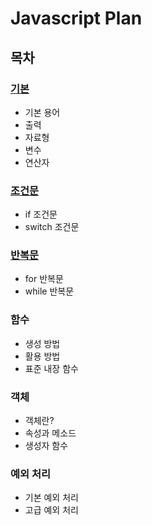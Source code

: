 # Javascript Plan

## 목차
### [기본](https://github.com/calia07/calia_TIL/blob/main/2022/Javascript/%EA%B8%B0%EB%B3%B8.md)
* 기본 용어
* 출력
* 자료형
* 변수
* 연산자

### [조건문](https://github.com/calia07/calia_TIL/blob/main/2022/Javascript/%EA%B8%B0%EB%B3%B8.md)
* if 조건문
* switch 조건문

### [반복문](https://github.com/calia07/calia_TIL/blob/main/2022/Javascript/%EA%B8%B0%EB%B3%B8.md)
* for 반복문
* while 반복문

### 함수
* 생성 방법
* 활용 방법
* 표준 내장 함수

### 객체
* 객체란?
* 속성과 메소드
* 생성자 함수

### 예외 처리
* 기본 예외 처리
* 고급 예외 처리
